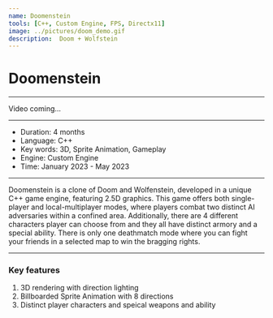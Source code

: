 ```yaml
---
name: Doomenstein
tools: [C++, Custom Engine, FPS, Directx11]
image: ../pictures/doom_demo.gif
description:  Doom + Wolfstein
---
```


# Doomenstein

***

Video coming...

***

- Duration:             4 months
- Language:             C++
- Key words:            3D, Sprite Animation, Gameplay
- Engine:               Custom Engine
- Time:                 January 2023 - May 2023

***

Doomenstein is a clone of Doom and Wolfenstein, developed in a unique C++ game engine, featuring 2.5D graphics. This game offers both single-player and local-multiplayer modes, where players combat two distinct AI adversaries within a confined area. Additionally, there are 4 different characters player can choose from and they all have distinct armory and a special ability. There is only one deathmatch mode where you can fight your friends in a selected map to win the bragging rights.

***

### Key features

1. 3D rendering with direction lighting
2. Billboarded Sprite Animation with 8 directions
3. Distinct player characters and speical weapons and ability